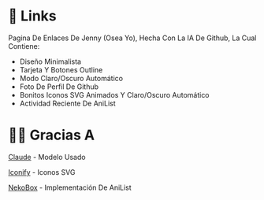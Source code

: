 # 📎 Links

Pagina De Enlaces De Jenny (Osea Yo), Hecha Con La IA De Github, La Cual Contiene:

- Diseño Minimalista
- Tarjeta Y Botones Outline
- Modo Claro/Oscuro Automático
- Foto De Perfil De Github
- Bonitos Iconos SVG Animados Y Claro/Oscuro Automático
- Actividad Reciente De AniList


# 🙏🏻 Gracias A

[Claude](https://claude.ai/) - Modelo Usado

[Iconify](https://icon-sets.iconify.design/) - Iconos SVG

[NekoBox](https://github.com/RangerDigital/neko-box) - Implementación De AniList
